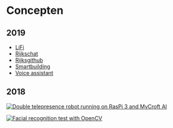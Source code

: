 # Concepten

## 2019

* [LiFi](/concepten/lifi/README.md "LiFi")
* [Rijkschat](/concepten/rijkschat/README.md "Rijkcchat")
* [Rijksgithub](/concepten/rijksgithub/README.md "Rijksgithub")
* [Smartbuilding](/concepten/smartbuidling/README.md "Smart building")
* [Voice assistant](/concepten/voice-assistant/README.md "Voice assistant")


## 2018
[![Double telepresence robot running on RasPi 3 and MyCroft AI ](https://img.youtube.com/vi/a_iK5nGr4y4/0.jpg)](https//www.youtube.com/watch?v=a_iK5nGr4y4 "Double telepresence robot running on RasPi 3 and MyCroft AI ")

[![Facial recognition test with OpenCV](https//img.youtube.com/vi/d4_TjZ5wRGg/0.jpg)](https//www.youtube.com/watch?v=d4_TjZ5wRGg "Facial recognition test with OpenCV")
